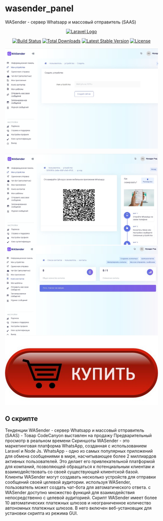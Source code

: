# wasender_panel
WASender - сервер Whatsapp и массовый отправитель (SAAS)
<p align="center"><a href="https://laravel.com" target="_blank"><img src="https://raw.githubusercontent.com/laravel/art/master/logo-lockup/5%20SVG/2%20CMYK/1%20Full%20Color/laravel-logolockup-cmyk-red.svg" width="400" alt="Laravel Logo"></a></p>

<p align="center">
<a href="https://travis-ci.org/laravel/framework"><img src="https://travis-ci.org/laravel/framework.svg" alt="Build Status"></a>
<a href="https://packagist.org/packages/laravel/framework"><img src="https://img.shields.io/packagist/dt/laravel/framework" alt="Total Downloads"></a>
<a href="https://packagist.org/packages/laravel/framework"><img src="https://img.shields.io/packagist/v/laravel/framework" alt="Latest Stable Version"></a>
<a href="https://packagist.org/packages/laravel/framework"><img src="https://img.shields.io/packagist/l/laravel/framework" alt="License"></a>
</p>
<a href="https://DobroFile.ru/softnull"><img src="https://github.com/moneyrobot2023/wasender_panel/blob/main/1.jpg" alt="Магазин программного обеспечения"></a>

<a href="https://DobroFile.ru/softnull"><img src="https://github.com/moneyrobot2023/wasender_panel/blob/main/2.jpg" alt="купить скрипт"></a>
<a href="https://DobroFile.ru/softnull"><img src="https://github.com/moneyrobot2023/wasender_panel/blob/main/3.jpg" alt="WaSender 2023"></a>
<a href="https://t.me/fradddyrad"><img src="https://github.com/moneyrobot2023/wasender_panel/blob/main/4.jpg" alt="WaSender 2023 купить"></a>

## О скрипте


Тенденции
WASender - сервер Whatsapp и массовый отправитель (SAAS) - Товар CodeCanyon выставлен на продажу
Предварительный просмотр в реальном времени Скриншоты
WASender - это маркетинговая платформа WhatsApp, созданная с использованием Laravel и Node Js. WhatsApp - одно из самых популярных приложений для обмена сообщениями в мире, насчитывающее более 2 миллиардов активных пользователей. Это делает его привлекательной платформой для компаний, позволяющей обращаться к потенциальным клиентам и взаимодействовать со своей существующей клиентской базой. Клиенты WASender могут создавать несколько устройств для отправки сообщений своей целевой аудитории. используя WASender, пользователь может создать чат-бота для автоматического ответа. с WASender доступно множество функций для взаимодействия непосредственно с целевой аудиторией. Скрипт WASender имеет более 10 автоматических платежных шлюзов и неограниченное количество автономных платежных шлюзов. В него включен веб-установщик для установки скрипта из режима GUI.


